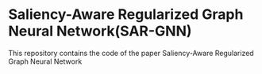 # Saliency-Aware Regularized Graph Neural Network(SAR-GNN)
This repository contains the code of the paper Saliency-Aware Regularized Graph Neural Network
